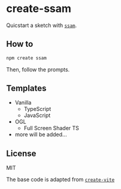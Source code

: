 # create-ssam

Quicstart a sketch with [`ssam`](https://github.com/cdaein/ssam).

## How to

```sh
npm create ssam
```

Then, follow the prompts.

## Templates

- Vanilla
  - TypeScript
  - JavaScript
- OGL
  - Full Screen Shader TS
- more will be added...

## License

MIT

The base code is adapted from [`create-vite`](https://github.com/vitejs/vite/tree/main/packages/create-vite)

